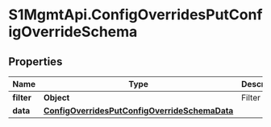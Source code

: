 # S1MgmtApi.ConfigOverridesPutConfigOverrideSchema

## Properties
Name | Type | Description | Notes
------------ | ------------- | ------------- | -------------
**filter** | **Object** | Filter | [optional] 
**data** | [**ConfigOverridesPutConfigOverrideSchemaData**](ConfigOverridesPutConfigOverrideSchemaData.md) |  | 


